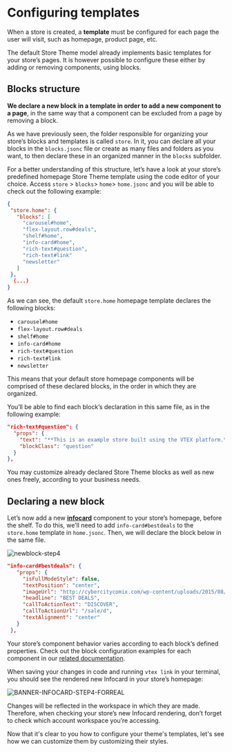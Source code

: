 # Configuring templates

When a store is created, a **template** must be configured for each page the user will visit, such as homepage, product page, etc.

The default Store Theme model already implements basic templates for your store’s pages. It is however possible to configure these either by adding or removing components, using blocks.

## Blocks structure 

**We declare a new block in a template in order to add a new component to a page**, in the same way that a component can be excluded from a page by removing a block.

As we have previously seen, the folder responsible for organizing your store’s blocks and templates is called `store`. In it, you can declare all your blocks in the `blocks.jsonc` file or create as many files and folders as you want, to then declare these in an organized manner in the `blocks` subfolder. 

For a better understanding of this structure, let’s have a look at your store’s predefined homepage Store Theme template using the code editor of your choice. Access `store` > `blocks`> `home`> `home.jsonc` and you will be able to check out the following example:


```json
{
 "store.home": {
   "blocks": [
     "carousel#home",
     "flex-layout.row#deals",
     "shelf#home",
     "info-card#home",
     "rich-text#question",
     "rich-text#link"
     "newsletter"
   ]
 },
  (...)
}
```

As we can see, the default `store.home` homepage template declares the following blocks: 

- `carousel#home`
- `flex-layout.row#deals`
- `shelf#home`
- `info-card#home`
- `rich-text#question`
- `rich-text#link`
- `newsletter`

This means that your default store homepage components will be comprised of these declared blocks, in the order in which they are organized.

You’ll be able to find each block’s declaration in this same file, as in the following example:

```json
"rich-text#question": {
  "props": {
    "text": "**This is an example store built using the VTEX platform.\nWant to know more?**",
    "blockClass": "question"
  }
},
```

You may customize already declared Store Theme blocks as well as new ones freely, according to your business needs.

## Declaring a new block

Let’s now add a new [__infocard__](https://vtex.io/docs/components/all/vtex.store-components/info-card) component to your store’s homepage, before the shelf. To do this, we’ll need to add `info-card#bestdeals` to the `store.home` template in `home.jsonc`. Then, we will declare the block below in the same file.

![newblock-step4](https://user-images.githubusercontent.com/52087100/61960418-ca47b700-af9b-11e9-8787-b68cafae1225.png)

```json
"info-card#bestdeals": {
   "props": {
     "isFullModeStyle": false,
     "textPosition": "center",
     "imageUrl": "http://cybercitycomix.com/wp-content/uploads/2015/08/Sale-sign.jpg",
     "headline": "BEST DEALS",
     "callToActionText": "DISCOVER",
     "callToActionUrl": "/sale/d",
     "textAlignment": "center"
   }
 },
```

<div class="alert alert-info">
Your store’s component behavior varies according to each block’s defined properties. Check out the block configuration examples for each component in our <a href="https://vtex.io/docs/components/all">related documentation</a>.
</div>

When saving your changes in code and running `vtex link` in your terminal, you should see the rendered new Infocard in your store’s homepage:  

![BANNER-INFOCARD-STEP4-FORREAL](https://user-images.githubusercontent.com/52087100/61972032-e73db380-afb6-11e9-833e-977964fe5105.png)

<div class="alert alert-warning">
Changes will be reflected in the workspace in which they are made. Therefore, when checking your store’s new Infocard rendering, don’t forget to check which account workspace you’re accessing.
</div>

Now that it's clear to you how to configure your theme's templates, let's see how we can customize them by customizing their styles.
